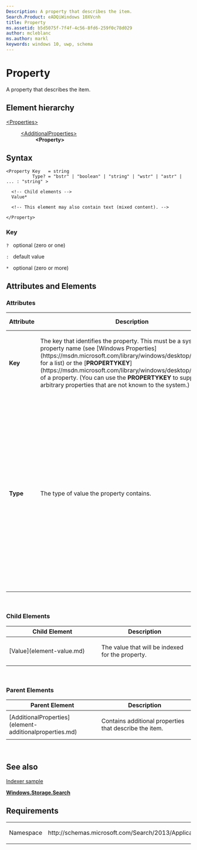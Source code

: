 ```yaml
---
Description: A property that describes the item.
Search.Product: eADQiWindows 10XVcnh
title: Property
ms.assetid: b5d5075f-7f4f-4c56-8fd6-259f0c78d029
author: mcleblanc
ms.author: markl
keywords: windows 10, uwp, schema
---
```


# Property


A property that describes the item.

## Element hierarchy

<dl>
<dt><a href="element-Properties.md">&lt;Properties&gt;</a></dt>
<dd>
<dl>
<dt><a href="element-AdditionalProperties.md">&lt;AdditionalProperties&gt;</a></dt>
<dd><b>&lt;Property&gt;</b></dd>
</dl>
</dd>
</dl>

## Syntax

``` syntax
<Property Key   = string
          Type? = "bstr" | "boolean" | "string" | "wstr" | "astr" | ... : "string" >

  <!-- Child elements -->
  Value*

  <!-- This element may also contain text (mixed content). -->

</Property>
```

### Key

`?`   optional (zero or one)

`:`   default value

`*`   optional (zero or more)

## Attributes and Elements


### Attributes

<table>
<colgroup>
<col width="20%" />
<col width="20%" />
<col width="20%" />
<col width="20%" />
<col width="20%" />
</colgroup>
<thead>
<tr class="header">
<th>Attribute</th>
<th>Description</th>
<th>Data type</th>
<th>Required</th>
<th>Default value</th>
</tr>
</thead>
<tbody>
<tr class="odd">
<td><strong>Key</strong></td>
<td><p>The key that identifies the property. This must be a system property name (see [Windows Properties](https://msdn.microsoft.com/library/windows/desktop/dd561977) for a list) or the [<strong>PROPERTYKEY</strong>](https://msdn.microsoft.com/library/windows/desktop/bb773381) of a property. (You can use the <strong>PROPERTYKEY</strong> to support arbitrary properties that are not known to the system.)</p></td>
<td>string</td>
<td>Yes</td>
<td></td>
</tr>
<tr class="even">
<td><strong>Type</strong></td>
<td><p>The type of value the property contains.</p></td>
<td><p>This attribute can have one of the following values:</p>
<ul>
<li>bstr</li>
<li>boolean</li>
<li>string</li>
<li>wstr</li>
<li>astr</li>
<li>byte</li>
<li>int16</li>
<li>uint16</li>
<li>int32</li>
<li>uint32</li>
<li>uint64</li>
<li>int64</li>
<li>double</li>
<li>datetime</li>
<li>stringarray</li>
<li>guid</li>
<li>blob</li>
<li>null</li>
<li>empty</li>
</ul></td>
<td>No</td>
<td>string</td>
</tr>
</tbody>
</table>

 

### Child Elements

<table>
<colgroup>
<col width="50%" />
<col width="50%" />
</colgroup>
<thead>
<tr class="header">
<th>Child Element</th>
<th>Description</th>
</tr>
</thead>
<tbody>
<tr class="odd">
<td>[Value](element-value.md)</td>
<td><p>The value that will be indexed for the property.</p></td>
</tr>
</tbody>
</table>

 

### Parent Elements

<table>
<colgroup>
<col width="50%" />
<col width="50%" />
</colgroup>
<thead>
<tr class="header">
<th>Parent Element</th>
<th>Description</th>
</tr>
</thead>
<tbody>
<tr class="odd">
<td>[AdditionalProperties](element-additionalproperties.md)</td>
<td><p>Contains additional properties that describe the item.</p></td>
</tr>
</tbody>
</table>

 

## See also


[Indexer sample](http://go.microsoft.com/fwlink/p/?LinkID=311565)

[**Windows.Storage.Search**](https://msdn.microsoft.com/library/windows/apps/br208106)

## Requirements

<table>
<colgroup>
<col width="50%" />
<col width="50%" />
</colgroup>
<tbody>
<tr class="odd">
<td><p>Namespace</p></td>
<td><p>http://schemas.microsoft.com/Search/2013/ApplicationContent</p></td>
</tr>
</tbody>
</table>

 

 



